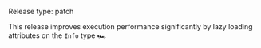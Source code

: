 Release type: patch

This release improves execution performance significantly by lazy loading
attributes on the `Info` type 🏎
